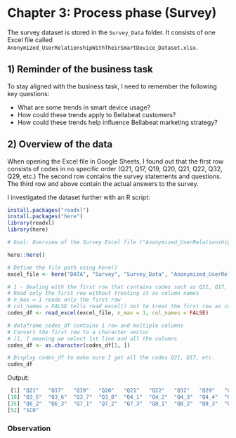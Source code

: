 # Chapter 3: Process phase (Survey)

The survey dataset is stored in the `Survey_Data` folder.
It consists of one Excel file called `Anonymized_UserRelationshipWithTheirSmartDevice_Dataset.xlsx`.

## 1) Reminder of the business task

To stay aligned with the business task, I need to remember the following key questions:
   
- What are some trends in smart device usage?
- How could these trends apply to Bellabeat customers?
- How could these trends help influence Bellabeat marketing strategy?

## 2) Overview of the data

When opening the Excel file in Google Sheets, I found out that the first row consists of codes in no specific order (Q21, Q17, Q19, Q20, Q21, Q22, Q32, Q29, etc.) The second row contains the survey statements and questions.
The third row and above contain the actual answers to the survey. 

I investigated the dataset further with an R script:

```r
install.packages("readxl")
install.packages("here")
library(readxl)
library(here)

# Goal: Overview of the Survey Excel file ("Anonymized_UserRelationshipWithTheirSmartDevice_Dataset.xlsx")

here::here()

# Define the file path using here()
excel_file <- here("DATA", "Survey", "Survey_Data", "Anonymized_UserRelationshipWithTheirSmartDevice_Dataset.xlsx") 

# 1 - Dealing with the first row that contains codes such as Q21, Q17, etc.
# Read only the first row without treating it as column names
# n_max = 1 reads only the first row
# col_names = FALSE tells read_excel() not to treat the first row as column names
codes_df <- read_excel(excel_file, n_max = 1, col_names = FALSE) 

# dataframe codes_df contains 1 row and multiple columns
# Convert the first row to a character vector
# [1, ] meaning we select 1st line and all the columns
codes_df <- as.character(codes_df[1, ])   

# Display codes_df to make sure I got all the codes Q21, Q17, etc.
codes_df

```

Output:
``` r
 [1] "Q21"   "Q17"   "Q19"   "Q20"   "Q21"   "Q22"   "Q32"   "Q29"   "Q30"   "Q2023" "Q2025" "Q16"   "Q2"    "Q3_1"  "Q3_2"  "Q3_3"  "Q3_4" 
[18] "Q3_5"  "Q3_6"  "Q3_7"  "Q3_8"  "Q4_1"  "Q4_2"  "Q4_3"  "Q4_4"  "Q4_5"  "Q4_6"  "Q4_7"  "Q4_8"  "Q5_1"  "Q5_2"  "Q5_3"  "Q5_4"  "Q6_1" 
[35] "Q6_2"  "Q6_3"  "Q7_1"  "Q7_2"  "Q7_3"  "Q8_1"  "Q8_2"  "Q8_3"  "Q9_1"  "Q9_2"  "Q9_3"  "Q10_1" "Q10_2" "Q10_3" "Q11"   "Q12"   "Q19"  
[52] "SC0"
```

### Observation

